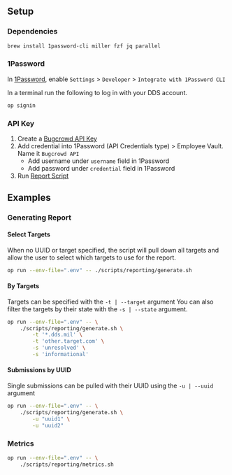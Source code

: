 
## Setup

### Dependencies

```bash
brew install 1password-cli miller fzf jq parallel
```

### 1Password

In [1Password](https://developer.1password.com/docs/cli/get-started/), enable `Settings` > `Developer` > `Integrate with 1Password CLI`

In a terminal run the following to log in with your DDS account.

```bash
op signin
```

### API Key

1. Create a [Bugcrowd API Key](https://tracker.bugcrowd.com/user/api_credentials)
2. Add credential into 1Password (API Credentials type) > Employee Vault. Name it `Bugcrowd API`
    - Add username under `username` field in 1Password
    - Add password under `credential` field in 1Password
3. Run [Report Script](#generating-report)

## Examples

### Generating Report

#### Select Targets

When no UUID or target specified, the script will pull down all targets and allow the user to select which targets to use for the report.

```bash
op run --env-file=".env" -- ./scripts/reporting/generate.sh
```

#### By Targets

Targets can be specified with the `-t | --target` argument
You can also filter the targets by their state with the `-s | --state` argument.

```bash
op run --env-file=".env" -- \
    ./scripts/reporting/generate.sh \
        -t '*.dds.mil' \
        -t 'other.target.com' \
        -s 'unresolved' \
        -s 'informational'
```

#### Submissions by UUID

Single submissions can be pulled with their UUID using the `-u | --uuid` argument

```bash
op run --env-file=".env" -- \
    ./scripts/reporting/generate.sh \
        -u "uuid1" \
        -u "uuid2"
```

### Metrics

```bash
op run --env-file=".env" -- \
    ./scripts/reporting/metrics.sh
```
